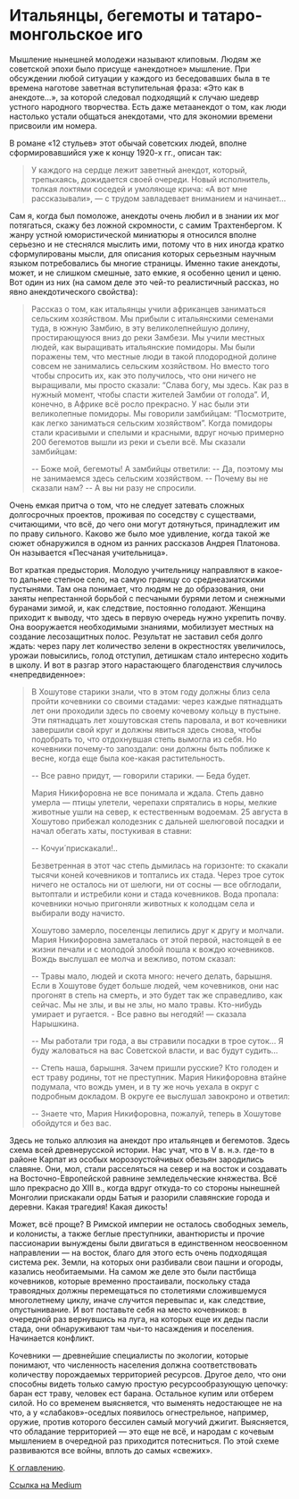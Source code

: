 # Итальянцы, бегемоты и татаро-монгольское иго

Мышление нынешней молодежи называют клиповым. Людям же советской эпохи было присуще «анекдотное» мышление. При обсуждении любой ситуации у каждого из беседовавших была в те времена наготове заветная вступительная фраза: «Это как в анекдоте…», за которой следовал подходящий к случаю шедевр устного народного творчества. Есть даже метаанекдот о том, как люди настолько устали общаться анекдотами, что для экономии времени присвоили им номера.

В романе «12 стульев» этот обычай советских людей, вполне сформировавшийся уже к концу 1920-х гг., описан так:

> У каждого на сердце лежит заветный анекдот, который, трепыхаясь, дожидается своей очереди. Новый исполнитель, толкая локтями соседей и умоляюще крича: «А вот мне рассказывали», — с трудом завладевает вниманием и начинает…

Сам я, когда был помоложе, анекдоты очень любил и в знании их мог потягаться, скажу без ложной скромности, с самим Трахтенбергом. К жанру устной юмористической миниатюры я относился вполне серьезно и не стеснялся мыслить ими, потому что в них иногда кратко сформулированы мысли, для описания которых серьезным научным языком потребовались бы многие страницы. Именно такие анекдоты, может, и не слишком смешные, зато емкие, я особенно ценил и ценю. Вот один из них (на самом деле это чей-то реалистичный рассказ, но явно анекдотического свойства):

> Рассказ о том, как итальянцы учили африканцев заниматься сельским хозяйством. Мы прибыли с итальянскими семенами туда, в южную Замбию, в эту великолепнейшую долину, простирающуюся вниз до реки Замбези. Мы учили местных людей, как выращивать итальянские помидоры. Мы были поражены тем, что местные люди в такой плодородной долине совсем не занимались сельским хозяйством. Но вместо того чтобы спросить их, как это получилось, что они ничего не выращивали, мы просто сказали: “Слава богу, мы здесь. Как раз в нужный момент, чтобы спасти жителей Замбии от голода”. И, конечно, в Африке всё росло прекрасно. У нас были эти великолепные помидоры. Мы говорили замбийцам: “Посмотрите, как легко заниматься сельским хозяйством”. Когда помидоры стали красивыми и спелыми и красными, вдруг ночью примерно 200 бегемотов вышли из реки и съели всё. Мы сказали замбийцам: 
> 
> -- Боже мой, бегемоты!
> А замбийцы ответили: 
> -- Да, поэтому мы не занимаемся здесь сельским хозяйством.
> -- Почему вы не сказали нам?
> -- А вы ни разу не спросили.

Очень емкая притча о том, что не следует затевать сложных долгосрочных проектов, проживая по соседству с существами, считающими, что всё, до чего они могут дотянуться, принадлежит им по праву сильного. Каково же было мое удивление, когда такой же сюжет обнаружился в одном из ранних рассказов Андрея Платонова. Он называется «Песчаная учительница».

Вот краткая предыстория. Молодую учительницу направляют в какое-то дальнее степное село, на самую границу со среднеазиатскими пустынями. Там она понимает, что людям не до образования, они заняты непрестанной борьбой с песчаными бурями летом и снежными буранами зимой, и, как следствие, постоянно голодают. Женщина приходит к выводу, что здесь в первую очередь нужно укрепить почву. Она вооружается необходимыми знаниями, мобилизует местных на создание лесозащитных полос. Результат не заставил себя долго ждать: через пару лет количество зелени в окрестностях увеличилось, урожаи повысились, голод отступил, детишкам стало интересно ходить в школу. И вот в разгар этого нарастающего благоденствия случилось «непредвиденное»:

> В Хошутове старики знали, что в этом году должны близ села пройти кочевники со своими стадами: через каждые пятнадцать лет они проходили здесь по своему кочевому кольцу в пустыне. Эти пятнадцать лет хошутовская степь паровала, и вот кочевники завершили свой круг и должны явиться здесь снова, чтобы подобрать то, что отдохнувшая степь вымогла из себя. Но кочевники почему-то запоздали: они должны быть поближе к весне, когда еще была кое-какая растительность. 
> 
> -- Все равно придут, — говорили старики. — Беда будет.  
> 
> Мария Никифоровна не все понимала и ждала. Степь давно умерла — птицы улетели, черепахи спрятались в норы, мелкие животные ушли на север, к естественным водоемам. 25 августа в Хошутово прибежал колодезник с дальней шелюговой посадки и начал обегать хаты, постукивая в ставни: 
> 
> -- Кочуи́ прискакали!..  
> 
> Безветренная в этот час степь дымилась на горизонте: то скакали тысячи коней кочевников и топтались их стада.  Через трое суток ничего не осталось ни от шелюги, ни от сосны — все обглодали, вытоптали и истребили кони и стада кочевников. Вода пропала: кочевники ночью пригоняли животных к колодцам села и выбирали воду начисто.  
> 
> Хошутово замерло, поселенцы лепились друг к другу и молчали.  Мария Никифоровна заметалась от этой первой, настоящей в ее жизни печали и с молодой злобой пошла к вождю кочевников.  Вождь выслушал ее молча и вежливо, потом сказал:  
> 
> -- Травы мало, людей и скота много: нечего делать, барышня. Если в Хошутове будет больше людей, чем кочевников, они нас прогонят в степь на смерть, и это будет так же справедливо, как сейчас. Мы не злы, и вы не злы, но мало травы. Кто-нибудь умирает и ругается. - Все равно вы негодяй! — сказала Нарышкина. 
> 
> -- Мы работали три года, а вы стравили посадки в трое суток… Я буду жаловаться на вас Советской власти, и вас будут судить… 
> 
> -- Степь наша, барышня. Зачем пришли русские? Кто голоден и ест траву родины, тот не преступник.  Мария Никифоровна втайне подумала, что вождь умен, и в ту же ночь уехала в округ с подробным докладом. В округе ее выслушал завокроно и ответил:  
> 
> -- Знаете что, Мария Никифоровна, пожалуй, теперь в Хошутове обойдутся и без вас.

Здесь не только аллюзия на анекдот про итальянцев и бегемотов. Здесь схема всей древнерусской истории. Нас учат, что в V в. н.э. где-то в районе Карпат из особых морозоустойчивых обезьян зародились славяне. Они, мол, стали расселяться на север и на восток и создавать на Восточно-Европейской равнине земледельческие княжества. Всё шло прекрасно до XIII в., когда вдруг откуда-то со стороны нынешней Монголии прискакали орды Батыя и разорили славянские города и деревни. Какая трагедия! Какая дикость!

Может, всё проще? В Римской империи не осталось свободных земель, и колонисты, а также беглые преступники, авантюристы и прочие пассионарии вынуждены были двигаться в единственном неосвоенном направлении — на восток, благо для этого есть очень подходящая система рек. Земли, на которых они разбивали свои пашни и огороды, казались необитаемыми. На самом же деле это были пастбища кочевников, которые временно простаивали, поскольку стада травоядных должны перемещаться по столетиями сложившемуся многолетнему циклу, иначе случится перевыпас и, как следствие, опустынивание. И вот поставьте себя на место кочевников: в очередной раз вернувшись на луга, на которых еще их деды пасли стада, они обнаруживают там чьи-то насаждения и поселения. Начинается конфликт.

Кочевники — древнейшие специалисты по экологии, которые понимают, что численность населения должна соответствовать количеству порождаемых территорией ресурсов. Другое дело, что они способны видеть только самую простую ресурсообразующую цепочку: баран ест траву, человек ест барана. Остальное купим или отберем силой. Но со временем выясняется, что выменять недостающее не на что, а у «слабаков»-оседлых появилось огнестрельное, например, оружие, против которого бессилен самый могучий джигит. Выясняется, что обладание территорией — это еще не всё, и народам с кочевым мышлением в очередной раз приходится потесниться. По этой схеме развиваются все войны, вплоть до самых «свежих».

[К оглавлению](/#toc).

[Ссылка на Medium](https://yababay.medium.com/%D0%B8%D1%82%D0%B0%D0%BB%D1%8C%D1%8F%D0%BD%D1%86%D1%8B-%D0%B1%D0%B5%D0%B3%D0%B5%D0%BC%D0%BE%D1%82%D1%8B-%D0%B8-%D1%82%D0%B0%D1%82%D0%B0%D1%80%D0%BE-%D0%BC%D0%BE%D0%BD%D0%B3%D0%BE%D0%BB%D1%8C%D1%81%D0%BA%D0%BE%D0%B5-%D0%B8%D0%B3%D0%BE-90eeca71a82e)
